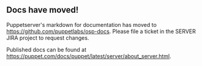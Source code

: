 ## Docs have moved!

Puppetserver's markdown for documentation has moved to https://github.com/puppetlabs/osp-docs. Please file a ticket in the SERVER JIRA project to request changes.

Published docs can be found at https://puppet.com/docs/puppet/latest/server/about_server.html.
